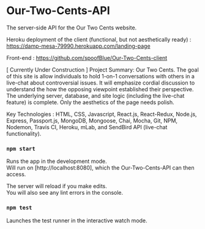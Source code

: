 # Our-Two-Cents-API
The server-side API for the Our Two Cents website.

Heroku deployment of the client (functional, but not aesthetically ready) : https://damp-mesa-79990.herokuapp.com/landing-page

Front-end : https://github.com/spoofBlue/Our-Two-Cents-client

[ Currently Under Construction ]
Project Summary: Our Two Cents.  The goal of this site is allow individuals to hold 1-on-1 conversations with others in a live-chat about controversial issues.  It will emphasize cordial discussion to understand the how the opposing viewpoint established their perspective.
The underlying server, database, and site logic (including the live-chat feature) is complete. Only the aesthetics of the page needs polish.

Key Technologies : HTML, CSS, Javascript, React.js, React-Redux, Node.js, Express, Passport.js, MongoDB, Mongoose, Chai, Mocha, Git, NPM, Nodemon, Travis CI, Heroku, mLab, and SendBird API (live-chat functionality).


### `npm start`

Runs the app in the development mode.<br>
Will run on [http://localhost:8080], which the Our-Two-Cents-API can then access.

The server will reload if you make edits.<br>
You will also see any lint errors in the console.

### `npm test`

Launches the test runner in the interactive watch mode.<br>
